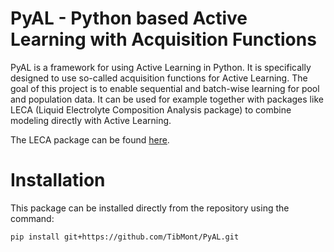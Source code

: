 PyAL - Python based Active Learning with Acquisition Functions
==============================================================

PyAL is a framework for using Active Learning in Python. It is specifically designed to use so-called acquisition functions for Active Learning.
The goal of this project is to enable sequential and batch-wise learning for pool and population data.
It can be used for example together with packages like LECA (Liquid Electrolyte Composition Analysis package) to combine modeling directly with Active Learning.

The LECA package can be found [here](https://github.com/Harrison-Teeg/LECA).



Installation
============

This package can be installed directly from the repository using the command:

    pip install git+https://github.com/TibMont/PyAL.git


